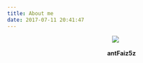 ```yaml
---
title: About me
date: 2017-07-11 20:41:47
---
```


<div align="center">

![](http://osxg0gzju.bkt.clouddn.com/avatar2.png?imageView2/2/w/200/h/200/q/100|imageslim )

 　　**antFaiz5z**

</div>
